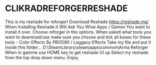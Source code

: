# CLIKRADREFORGERRESHADE
This is my reshade for reforger!
Download Reshade https://reshade.me/
When Installing Reshade It Will Ask You What Apps / Games You want to install it over. Choose reforger in the options.
When asked what tools you want to download/use make sure you choose and tick all boxes for these tools - Color Effects By PROD80 / Leggacy Effects
Take my file and put it inside this folder... D:\SteamLibrary\steamapps\common\Arma Reforger
When in gamme use HOME key to get reshade UI up
Select my reshade from the top drop down menu. Enjoy. 
